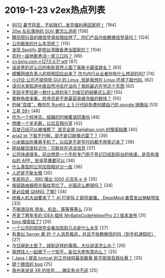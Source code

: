 # 2019-1-23 v2ex热点列表

+ [9012 春节将至，不如我们...发完福利再回家吧！](https://www.v2ex.com/t/529928#reply194) [194]
+ [20w 左右落地的 SUV 要怎么选呢](https://www.v2ex.com/t/529658#reply156) [156]
+ [腾讯把抖音的微信登录权限给停了，你们产品也依赖微信登录吗？](https://www.v2ex.com/t/529678#reply124) [124]
+ [公司都发的什么年货呢？](https://www.v2ex.com/t/529674#reply115) [115]
+ [发现 Spotify 是把台湾跟香港当国家的？](https://www.v2ex.com/t/529859#reply104) [104]
+ [农村一亩地能养活一家三口吗？](https://www.v2ex.com/t/529793#reply99) [99]
+ [cn.bing.com->127.0.0.1? wtf](https://www.v2ex.com/t/529892#reply87) [87]
+ [话说黑豹这么烂的电影竟然入围了奥斯卡最佳提名？](https://www.v2ex.com/t/529672#reply83) [83]
+ [螃蟹网络负责人的视频回应出来了,作为内行从业者你有什么想说的吗?](https://www.v2ex.com/t/529654#reply74) [74]
+ [小讨论,公司不提供带 GUI 的 Linux .但是我想在 Linux 环境下敲代码.](https://www.v2ex.com/t/529791#reply62) [62]
+ [请问大家知道中医自然冲击疗法吗？我妈最近在学这个东西](https://www.v2ex.com/t/529896#reply62) [62]
+ [丰田卡罗拉是一款什么样的车? 为啥它的销量这么高?](https://www.v2ex.com/t/529695#reply55) [55]
+ [某种角度来看，程序员是不是最容易被洗脑的群体？](https://www.v2ex.com/t/529800#reply55) [55]
+ [扔掉“百度”，教你在 RunKit 上 5 行代码免费创建自己的 google 镜像站](https://www.v2ex.com/t/529777#reply53) [53]
+ [三星 S9+](https://www.v2ex.com/t/529653#reply48) [48]
+ [作为一个程序员，结婚的时候要请同事吗](https://www.v2ex.com/t/529765#reply46) [46]
+ [想建一个羊毛群，以后互相分享](https://www.v2ex.com/t/529834#reply42) [42]
+ [百度已经可以被埋葬了, 首页全是 baijiahao.com 的搜索结果](https://www.v2ex.com/t/529735#reply40) [40]
+ [aria2 bt 下载不行啊，是不是只能换迅雷了？](https://www.v2ex.com/t/529740#reply39) [39]
+ [小米做出折叠屏手机了，以后是不是写代码都不用笔记本了](https://www.v2ex.com/t/529787#reply38) [38]
+ [网站被百度标记为：可能存在违法信息](https://www.v2ex.com/t/529668#reply37) [37]
+ [公司快递很多，前台想弄一个手机专门用于登记已经到前台的快递，是否有类似的 APP，安卓苹果都可以](https://www.v2ex.com/t/529753#reply36) [36]
+ [什么类型的公司加班相对少一些](https://www.v2ex.com/t/529797#reply36) [36]
+ [人还是不能太傲](https://www.v2ex.com/t/529671#reply35) [35]
+ [年底将近， 990 慢出 1000 元京东 e 卡](https://www.v2ex.com/t/529795#reply35) [35]
+ [按装路由器把光猫给弄烂了，光猫这么脆弱吗？](https://www.v2ex.com/t/529664#reply34) [34]
+ [是必应被 QIANG 了嘛?](https://www.v2ex.com/t/529963#reply34) [34]
+ [终极人机大战要来了？ AI 打星际 2 即将直播， DeepMind 暴雪发出神秘预告](https://www.v2ex.com/t/529666#reply33) [33]
+ [不喝酒没有 朋友、机会、等等等等么](https://www.v2ex.com/t/529792#reply33) [33]
+ [开发了两年多的 IDEA 插件 MyBatisCodeHelperPro 2.1 版本发布](https://www.v2ex.com/t/529652#reply31) [31]
+ [bing 搜索挂了?](https://www.v2ex.com/t/529895#reply29) [29]
+ [一个公司的绩效完全看加班到几点是什么水平](https://www.v2ex.com/t/529815#reply27) [27]
+ [有类似 Server 酱 的 个人消息推送，并且不依赖微信的吗（到手机通知栏）](https://www.v2ex.com/t/529852#reply27) [27]
+ [今日碰到土匪了，碰到这样的事情，大伙说该怎么办？](https://www.v2ex.com/t/529936#reply26) [26]
+ [我想找人一起做下一个知乎，各位大佬有意向么？](https://www.v2ex.com/t/529954#reply25) [25]
+ [[ Java ] 提高 tomcat 的工作线程最高数量 能不能提高吞吐量？](https://www.v2ex.com/t/529728#reply25) [25]
+ [提个微信的 bug](https://www.v2ex.com/t/529737#reply25) [25]
+ [我也来说说 XR 的信号……确实有点不适](https://www.v2ex.com/t/529743#reply25) [25]
